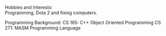 Hobbies and Interests:  
	Programming, Dota 2 and fixing computers.

Programming Background:
	CS 165:  C++ Object Oriented Programming
	CS 271:  MASM Programming Language 